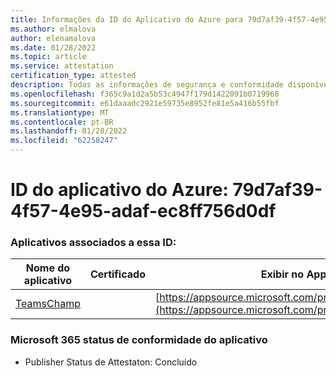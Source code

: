 ```yaml
---
title: Informações da ID do Aplicativo do Azure para 79d7af39-4f57-4e95-adaf-ec8ff756d0df
ms.author: elmalova
author: elenamalova
ms.date: 01/28/2022
ms.topic: article
ms.service: attestation
certification_type: attested
description: Todas as informações de segurança e conformidade disponíveis para 79d7af39-4f57-4e95-adaf-ec8ff756d0df.
ms.openlocfilehash: f365c9a1d2a5b53c4947f179d1422091b0719968
ms.sourcegitcommit: e61daaadc2921e59735e8952fe81e5a416b55fbf
ms.translationtype: MT
ms.contentlocale: pt-BR
ms.lasthandoff: 01/28/2022
ms.locfileid: "62258247"
---
```

# <a name="azure-app-id-79d7af39-4f57-4e95-adaf-ec8ff756d0df"></a>ID do aplicativo do Azure: 79d7af39-4f57-4e95-adaf-ec8ff756d0df


### <a name="apps-associated-with-this-id"></a>Aplicativos associados a essa ID:
| **Nome do aplicativo** | **Certificado** | **Exibir no AppSource** |
|--------------|---------------|-----------------------|
| [TeamsChamp](https://docs.microsoft.com/microsoft-365-app-certification/forward/WA200001487) |  | [https://appsource.microsoft.com/product/office/WA200001487](https://appsource.microsoft.com/product/office/WA200001487) |

### <a name="microsoft-365-app-compliance-status"></a>Microsoft 365 status de conformidade do aplicativo
- Publisher Status de Attestaton: Concluído
